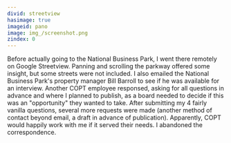 ```yaml
---
divid: streetview
hasimage: true
imageid: pano
image: img_/screenshot.png
zindex: 0
---
```

Before actually going to the National Business Park, I went there remotely on Google Streetview. Panning and scrolling the parkway offered some insight, but some streets were not included. I also emailed the National Business Park's property manager Bill Barroll to see if he was available for an interview. Another COPT employee responsed, asking for all questions in advance and where I planned to publish, as a board needed to decide if this was an "opportunity" they wanted to take. After submitting my 4 fairly vanilla questions, several more requests were made (another method of contact beyond email, a draft in advance of publication). Apparently, COPT would happily work with me if it served their needs. I abandoned the correspondence. 
